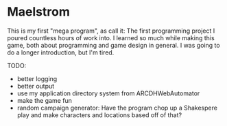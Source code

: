 # Maelstrom
This is my first "mega program", as call it: The first programming project I poured countless hours of work into. I learned so much while making this game, both about programming and game design in general. I was going to do a longer introduction, but I'm tired.

TODO:
* better logging
* better output
* use my application directory system from ARCDHWebAutomator
* make the game fun
* random campaign generator: Have the program chop up a Shakespere play and make characters and locations based off of that?
